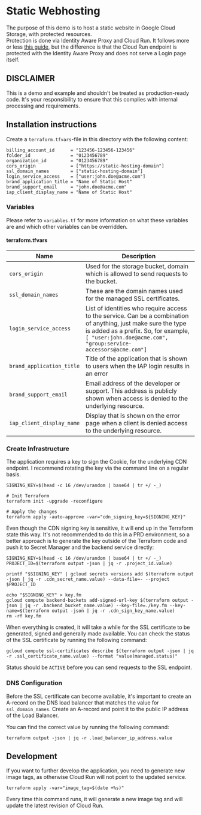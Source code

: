# Static Webhosting

The purpose of this demo is to host a static website in Google Cloud Storage, with protected resources.  
Protection is done via Identity Aware Proxy and Cloud Run. It follows more or
less [this guide](https://cloud.google.com/community/tutorials/securing-gcs-static-website), but the difference is that
the Cloud Run endpoint is protected with the Identity Aware Proxy and does not serve a Login page itself.

## DISCLAIMER

This is a demo and example and shouldn't be treated as production-ready code.  It's your responsibility to ensure that this complies with internal processing and requirements.

## Installation instructions

Create a `terraform.tfvars`-file in this directory with the following content:

```hcl
billing_account_id      = "123456-123456-123456"
folder_id               = "0123456789"
organization_id         = "0123456789"
cors_origin             = ["https://static-hosting-domain"]
ssl_domain_names        = ["static-hosting-domain"]
login_service_access    = ["user:john.doe@acme.com"]
brand_application_title = "Name of Static Host"
brand_support_email     = "john.doe@acme.com"
iap_client_display_name = "Name of Static Host"
```

### Variables

Please refer to `variables.tf` for more information on what these variables are and which other variables can be
overridden.

#### terraform.tfvars

| Name                      | Description                                                                                                                                                                                                                |
|---------------------------|----------------------------------------------------------------------------------------------------------------------------------------------------------------------------------------------------------------------------|
| `cors_origin`             | Used for the storage bucket, domain which is allowed to send requests to the bucket.                                                                                                                                       |
| `ssl_domain_names`        | These are the domain names used for the managed SSL certificates.                                                                                                                                                          |
| `login_service_access`    | List of identities who require access to the service.  Can be a combination of anything, just make sure the type is added as a prefix.  So, for example, `[ "user:john.doe@acme.com", "group:service-accessors@acme.com"]` |
| `brand_application_title` | Title of the application that is shown to users when the IAP login results in an error                                                                                                                                     |
| `brand_support_email`     | Email address of the developer or support.  This address is publicly shown when access is denied to the underlying resource.                                                                                               |
| `iap_client_display_name` | Display that is shown on the error page when a client is denied access to the underlying resource.                                                                                                                         |

### Create Infrastructure
The application requires a key to sign the Cookie, for the underlying CDN endpoint.  I recommend rotating the key via the command line on a regular basis.

```shell
SIGNING_KEY=$(head -c 16 /dev/urandom | base64 | tr +/ -_)

# Init Terraform
terraform init -upgrade -reconfigure

# Apply the changes
terraform apply -auto-approve -var="cdn_signing_key=${SIGNING_KEY}"
```

Even though the CDN signing key is sensitive, it will end up in the Terraform state this way.  It's not recommended to do this in a PRD environment, so a better approach is to generate the key outside of the Terraform code and push it to Secret Manager and the backend service directly:

```shell
SIGNING_KEY=$(head -c 16 /dev/urandom | base64 | tr +/ -_)
PROJECT_ID=$(terraform output -json | jq -r .project_id.value)

printf "$SIGNING_KEY" | gcloud secrets versions add $(terraform output -json | jq -r .cdn_secret_name.value) --data-file=- --project $PROJECT_ID

echo "$SIGNING_KEY" > key.fm
gcloud compute backend-buckets add-signed-url-key $(terraform output -json | jq -r .backend_bucket_name.value) --key-file=./key.fm --key-name=$(terraform output -json | jq -r .cdn_sign_key_name.value)
rm -rf key.fm
```

When everything is created, it will take a while for the SSL certificate to be generated, signed and generally made available.  You can check the status of the SSL certificate by running the following command:

```shell
gcloud compute ssl-certificates describe $(terraform output -json | jq -r .ssl_certificate_name.value) --format "value(managed.status)"
```

Status should be `ACTIVE` before you can send requests to the SSL endpoint.

### DNS Configuration
Before the SSL certificate can become available, it's important to create an A-record on the DNS load balancer that matches the value for `ssl_domain_names`.  Create an A-record and point it to the public IP address of the Load Balancer.  

You can find the correct value by running the following command:
```shell
terraform output -json | jq -r .load_balancer_ip_address.value
```

## Development

If you want to further develop the application, you need to generate new image tags, as otherwise Cloud Run will not point to the updated service.  

```shell
terraform apply -var="image_tag=$(date +%s)"
```

Every time this command runs, it will generate a new image tag and will update the latest revision of Cloud Run.